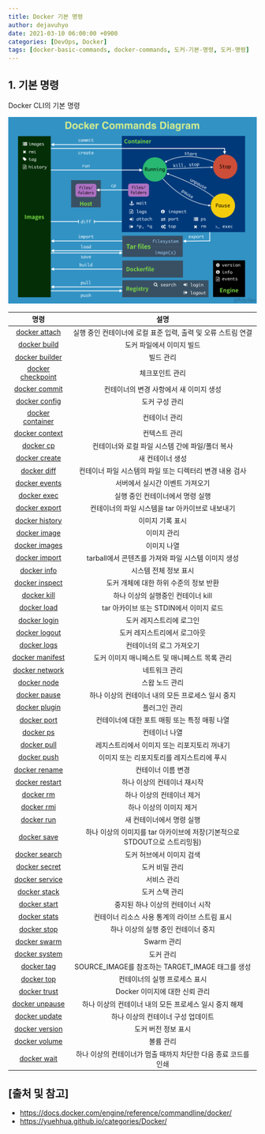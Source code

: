 ```yaml
---
title: Docker 기본 명령
author: dejavuhyo
date: 2021-03-10 06:00:00 +0900
categories: [DevOps, Docker]
tags: [docker-basic-commands, docker-commands, 도커-기본-명령, 도커-명령]
---
```


## 1. 기본 명령
Docker CLI의 기본 명령

![docker-commands-diagram](/assets/img/2021-03-10-docker-basic-commands/docker-commands-diagram.png)

| 명령 | 설명 |
|:---:|:---:|
| [docker attach](https://docs.docker.com/engine/reference/commandline/attach/) | 실행 중인 컨테이너에 로컬 표준 입력, 출력 및 오류 스트림 연결 |
| [docker build](https://docs.docker.com/engine/reference/commandline/build/) | 도커 파일에서 이미지 빌드 |
| [docker builder](https://docs.docker.com/engine/reference/commandline/builder/) | 빌드 관리 |
| [docker checkpoint](https://docs.docker.com/engine/reference/commandline/checkpoint/) | 체크포인트 관리 |
| [docker commit](https://docs.docker.com/engine/reference/commandline/commit/) | 컨테이너의 변경 사항에서 새 이미지 생성 |
| [docker config](https://docs.docker.com/engine/reference/commandline/config/) | 도커 구성 관리 |
| [docker container](https://docs.docker.com/engine/reference/commandline/container/) | 컨테이너 관리 |
| [docker context](https://docs.docker.com/engine/reference/commandline/context/) | 컨텍스트 관리 |
| [docker cp](https://docs.docker.com/engine/reference/commandline/cp/) | 컨테이너와 로컬 파일 시스템 간에 파일/폴더 복사 |
| [docker create](https://docs.docker.com/engine/reference/commandline/create/) | 새 컨테이너 생성 |
| [docker diff](https://docs.docker.com/engine/reference/commandline/diff/) | 컨테이너 파일 시스템의 파일 또는 디렉터리 변경 내용 검사 |
| [docker events](https://docs.docker.com/engine/reference/commandline/events/) | 서버에서 실시간 이벤트 가져오기 |
| [docker exec](https://docs.docker.com/engine/reference/commandline/exec/) | 실행 중인 컨테이너에서 명령 실행 |
| [docker export](https://docs.docker.com/engine/reference/commandline/export/) | 컨테이너의 파일 시스템을 tar 아카이브로 내보내기 |
| [docker history](https://docs.docker.com/engine/reference/commandline/history/) | 이미지 기록 표시 |
| [docker image](https://docs.docker.com/engine/reference/commandline/image/) | 이미지 관리 |
| [docker images](https://docs.docker.com/engine/reference/commandline/images/) | 이미지 나열 |
| [docker import](https://docs.docker.com/engine/reference/commandline/import/) | tarball에서 콘텐츠를 가져와 파일 시스템 이미지 생성 |
| [docker info](https://docs.docker.com/engine/reference/commandline/info/) | 시스템 전체 정보 표시 |
| [docker inspect](https://docs.docker.com/engine/reference/commandline/inspect/) | 도커 개체에 대한 하위 수준의 정보 반환 |
| [docker kill](https://docs.docker.com/engine/reference/commandline/kill/) | 하나 이상의 실행중인 컨테이너 kill |
| [docker load](https://docs.docker.com/engine/reference/commandline/load/) | tar 아카이브 또는 STDIN에서 이미지 로드 |
| [docker login](https://docs.docker.com/engine/reference/commandline/login/) | 도커 레지스트리에 로그인 |
| [docker logout](https://docs.docker.com/engine/reference/commandline/logout/) | 도커 레지스트리에서 로그아웃 |
| [docker logs](https://docs.docker.com/engine/reference/commandline/logs/) | 컨테이너의 로그 가져오기 |
| [docker manifest](https://docs.docker.com/engine/reference/commandline/manifest/) | 도커 이미지 매니페스트 및 매니페스트 목록 관리 |
| [docker network](https://docs.docker.com/engine/reference/commandline/network/) | 네트워크 관리 |
| [docker node](https://docs.docker.com/engine/reference/commandline/node/) | 스왑 노드 관리 |
| [docker pause](https://docs.docker.com/engine/reference/commandline/pause/) | 하나 이상의 컨테이너 내의 모든 프로세스 일시 중지 |
| [docker plugin](https://docs.docker.com/engine/reference/commandline/plugin/) | 플러그인 관리 |
| [docker port](https://docs.docker.com/engine/reference/commandline/port/) | 컨테이너에 대한 포트 매핑 또는 특정 매핑 나열 |
| [docker ps](https://docs.docker.com/engine/reference/commandline/ps/) | 컨테이너 나열 |
| [docker pull](https://docs.docker.com/engine/reference/commandline/pull/) | 레지스트리에서 이미지 또는 리포지토리 꺼내기 |
| [docker push](https://docs.docker.com/engine/reference/commandline/push/) | 이미지 또는 리포지토리를 레지스트리에 푸시 |
| [docker rename](https://docs.docker.com/engine/reference/commandline/rename/) | 컨테이너 이름 변경 |
| [docker restart](https://docs.docker.com/engine/reference/commandline/restart/) | 하나 이상의 컨테이너 재시작 |
| [docker rm](https://docs.docker.com/engine/reference/commandline/rm/) | 하나 이상의 컨테이너 제거 |
| [docker rmi](https://docs.docker.com/engine/reference/commandline/rmi/) | 하나 이상의 이미지 제거 |
| [docker run](https://docs.docker.com/engine/reference/commandline/run/) | 새 컨테이너에서 명령 실행 |
| [docker save](https://docs.docker.com/engine/reference/commandline/save/) | 하나 이상의 이미지를 tar 아카이브에 저장(기본적으로 STDOUT으로 스트리밍됨) |
| [docker search](https://docs.docker.com/engine/reference/commandline/search/) | 도커 허브에서 이미지 검색 |
| [docker secret](https://docs.docker.com/engine/reference/commandline/secret/) | 도커 비밀 관리 |
| [docker service](https://docs.docker.com/engine/reference/commandline/service/) | 서비스 관리 |
| [docker stack](https://docs.docker.com/engine/reference/commandline/stack/) | 도커 스택 관리 |
| [docker start](https://docs.docker.com/engine/reference/commandline/start/) | 중지된 하나 이상의 컨테이너 시작 |
| [docker stats](https://docs.docker.com/engine/reference/commandline/stats/) | 컨테이너 리소스 사용 통계의 라이브 스트림 표시 |
| [docker stop](https://docs.docker.com/engine/reference/commandline/stop/) | 하나 이상의 실행 중인 컨테이너 중지 |
| [docker swarm](https://docs.docker.com/engine/reference/commandline/swarm/) | Swarm 관리 |
| [docker system](https://docs.docker.com/engine/reference/commandline/system/) | 도커 관리 |
| [docker tag](https://docs.docker.com/engine/reference/commandline/tag/) | SOURCE_IMAGE를 참조하는 TARGET_IMAGE 태그를 생성 |
| [docker top](https://docs.docker.com/engine/reference/commandline/top/) | 컨테이너의 실행 프로세스 표시 |
| [docker trust](https://docs.docker.com/engine/reference/commandline/trust/) | Docker 이미지에 대한 신뢰 관리 |
| [docker unpause](https://docs.docker.com/engine/reference/commandline/unpause/) | 하나 이상의 컨테이너 내의 모든 프로세스 일시 중지 해제 |
| [docker update](https://docs.docker.com/engine/reference/commandline/update/) | 하나 이상의 컨테이너 구성 업데이트 |
| [docker version](https://docs.docker.com/engine/reference/commandline/version/) | 도커 버전 정보 표시 |
| [docker volume](https://docs.docker.com/engine/reference/commandline/volume/) | 볼륨 관리 |
| [docker wait](https://docs.docker.com/engine/reference/commandline/wait/) | 하나 이상의 컨테이너가 멈출 때까지 차단한 다음 종료 코드를 인쇄 |

## [출처 및 참고]
* <https://docs.docker.com/engine/reference/commandline/docker/>
* <https://yuehhua.github.io/categories/Docker/>
